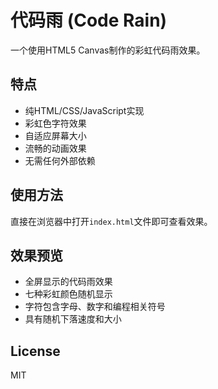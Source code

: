 # 代码雨 (Code Rain)

一个使用HTML5 Canvas制作的彩虹代码雨效果。

## 特点

- 纯HTML/CSS/JavaScript实现
- 彩虹色字符效果
- 自适应屏幕大小
- 流畅的动画效果
- 无需任何外部依赖

## 使用方法

直接在浏览器中打开`index.html`文件即可查看效果。

## 效果预览

- 全屏显示的代码雨效果
- 七种彩虹颜色随机显示
- 字符包含字母、数字和编程相关符号
- 具有随机下落速度和大小

## License

MIT 